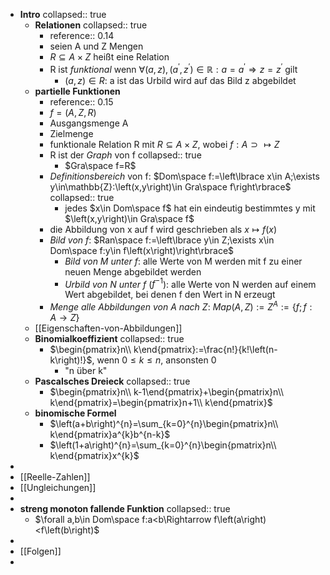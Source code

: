 - **Intro**
  collapsed:: true
	- **Relationen**
	  collapsed:: true
		- reference:: 0.14
		- seien A und Z Mengen
		- $R\subseteq A\times Z$ heißt eine Relation
		- R ist *funktional* wenn $\forall\left(a,z\right),\left(a^{\prime},z^{\prime}\right)\in\mathbb{R}:a=a^{\prime}\Rightarrow z=z^{\prime}$ gilt
			- $\left(a,z\right)\in R$: a ist das Urbild wird auf das Bild z abgebildet
	- **partielle Funktionen**
		- reference:: 0.15
		- $f=\left(A,Z,R\right)$
		- Ausgangsmenge A
		- Zielmenge
		- funktionale Relation R mit $R\subseteq A\times Z$, wobei $f:A\supset\mapsto Z$
		- R ist der *Graph* von f
		  collapsed:: true
			- $Gra\space f=R$
		- *Definitionsbereich* von f: $Dom\space f:=\left\lbrace x\in A;\exists y\in\mathbb{Z}:\left(x,y\right)\in Gra\space f\right\rbrace$
		  collapsed:: true
			- jedes $x\in Dom\space f$ hat ein eindeutig bestimmtes y mit $\left(x,y\right)\in Gra\space f$
		- die Abbildung von x auf f wird geschrieben als $x\mapsto f\left(x\right)$
		- *Bild von f*: $Ran\space f:=\left\lbrace y\in Z;\exists x\in Dom\space f:y\in f\left(x\right)\right\rbrace$
			- *Bild von M unter f*: alle Werte von M werden mit f zu einer neuen Menge abgebildet werden
			- *Urbild von N unter f* ($f^{-1}$): alle Werte von N werden auf einem Wert abgebildet, bei denen f den Wert in N erzeugt
		- *Menge alle Abbildungen von A nach Z*: $Map\left(A,Z\right):=Z^{A}:=\left\lbrace f;f:A\rightarrow Z\right\rbrace$
	- [[Eigenschaften-von-Abbildungen]]
	- **Binomialkoeffizient**
	  collapsed:: true
		- $\begin{pmatrix}n\\ k\end{pmatrix}:=\frac{n!}{k!\left(n-k\right)!}$, wenn $0\leq k\leq n$, ansonsten 0
			- "n über k"
	- **Pascalsches Dreieck**
	  collapsed:: true
		- $\begin{pmatrix}n\\ k-1\end{pmatrix}+\begin{pmatrix}n\\ k\end{pmatrix}=\begin{pmatrix}n+1\\ k\end{pmatrix}$
	- **binomische Formel**
		- $\left(a+b\right)^{n}=\sum_{k=0}^{n}\begin{pmatrix}n\\ k\end{pmatrix}a^{k}b^{n-k}$
		- $\left(1+a\right)^{n}=\sum_{k=0}^{n}\begin{pmatrix}n\\ k\end{pmatrix}x^{k}$
-
- [[Reelle-Zahlen]]
- [[Ungleichungen]]
-
- **streng monoton fallende Funktion**
  collapsed:: true
	- $\forall a,b\in Dom\space f:a<b\Rightarrow f\left(a\right)<f\left(b\right)$
-
- [[Folgen]]
-